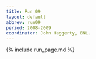 ```yaml
---
title: Run 09
layout: default
abbrev: run09
period: 2008-2009
coordinator: John Haggerty, BNL.
---
```

{% include run_page.md %}
